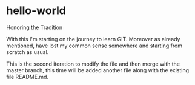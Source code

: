 # hello-world
Honoring the Tradition

With this I'm starting on the journey to learn GIT. Moreover as already mentioned, have lost my common sense somewhere and starting from
scratch as usual.

This is the second iteration to modify the file and then merge with the master branch, this time will be added another file along with the existing file README.md.
